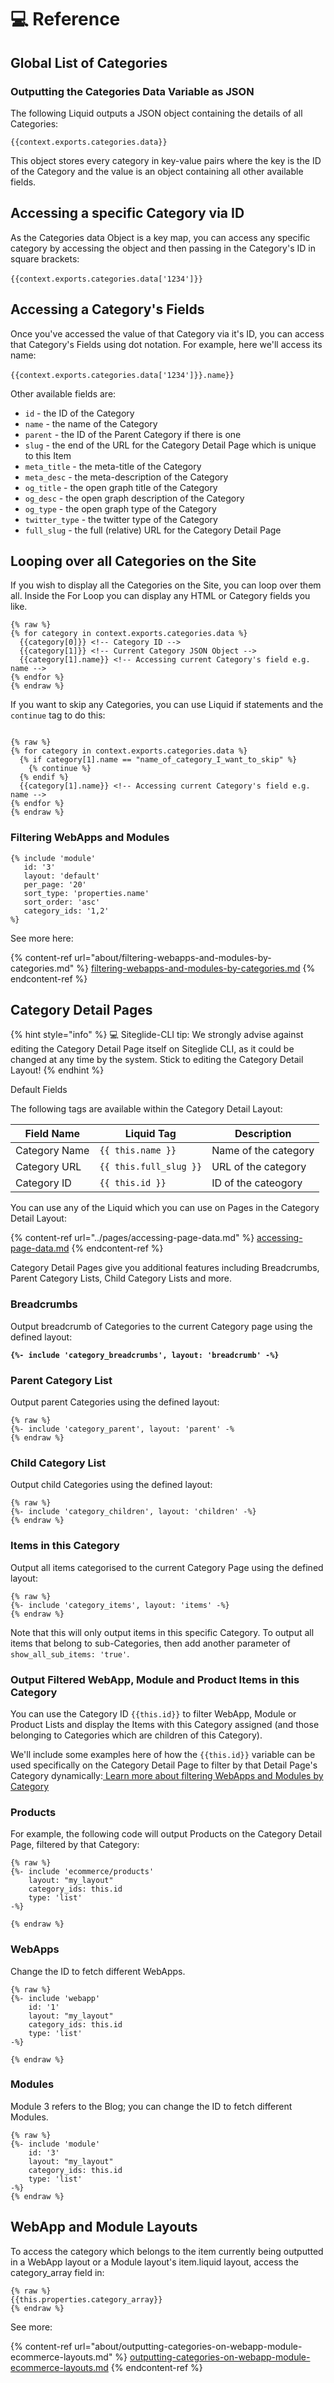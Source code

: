 # 💻 Reference

## Global List of Categories

### Outputting the Categories Data Variable as JSON

The following Liquid outputs a JSON object containing the details of all Categories:

`{{context.exports.categories.data}}`

This object stores every category in key-value pairs where the key is the ID of the Category and the value is an object containing all other available fields.

## Accessing a specific Category via ID

As the Categories data Object is a key map, you can access any specific category by accessing the object and then passing in the Category's ID in square brackets:\
\
`{{context.exports.categories.data['1234']}}`

## Accessing a Category's Fields

Once you've accessed the value of that Category via it's ID, you can access that Category's Fields using dot notation. For example, here we'll access its name:\
\
`{{context.exports.categories.data['1234']}}.name}}`

Other available fields are:

* `id` - the ID of the Category
* `name` - the name of the Category
* `parent` - the ID of the Parent Category if there is one
* `slug` - the end of the URL for the Category Detail Page which is unique to this Item
* `meta_title` - the meta-title of the Category
* `meta_desc` - the meta-description of the Category
* `og_title` - the open graph title of the Category
* `og_desc` - the open graph description of the Category
* `og_type` - the open graph type of the Category
* `twitter_type` - the twitter type of the Category
* `full_slug` - the full (relative) URL for the Category Detail Page

## Looping over all Categories on the Site

If you wish to display all the Categories on the Site, you can loop over them all. Inside the For Loop you can display any HTML or Category fields you like.

```liquid
{% raw %}
{% for category in context.exports.categories.data %}
  {{category[0]}} <!-- Category ID -->
  {{category[1]}} <!-- Current Category JSON Object -->
  {{category[1].name}} <!-- Accessing current Category's field e.g. name -->
{% endfor %}
{% endraw %}
```

If you want to skip any Categories, you can use Liquid if statements and the `continue` tag to do this:

```liquid

{% raw %}
{% for category in context.exports.categories.data %}
  {% if category[1].name == "name_of_category_I_want_to_skip" %}
    {% continue %}
  {% endif %}
  {{category[1].name}} <!-- Accessing current Category's field e.g. name -->
{% endfor %}
{% endraw %}
```

### Filtering WebApps and Modules

```
{% include 'module'
   id: '3'
   layout: 'default'
   per_page: '20'
   sort_type: 'properties.name'
   sort_order: 'asc'
   category_ids: '1,2' 
%}
```

See more here:

{% content-ref url="about/filtering-webapps-and-modules-by-categories.md" %}
[filtering-webapps-and-modules-by-categories.md](about/filtering-webapps-and-modules-by-categories.md)
{% endcontent-ref %}

## Category Detail Pages

{% hint style="info" %}
:computer: Siteglide-CLI tip: We strongly advise against editing the Category Detail Page itself on Siteglide CLI, as it could be changed at any time by the system. Stick to editing the Category Detail Layout!
{% endhint %}

Default Fields

The following tags are available within the Category Detail Layout:

| **Field Name** | **Liquid Tag**         | **Description**      |
| -------------- | ---------------------- | -------------------- |
| Category Name  | `{{ this.name }}`      | Name of the category |
| Category URL   | `{{ this.full_slug }}` | URL of the category  |
| Category ID    | `{{ this.id }}`        | ID of the cateogory  |

You can use any of the Liquid which you can use on Pages in the Category Detail Layout:

{% content-ref url="../pages/accessing-page-data.md" %}
[accessing-page-data.md](../pages/accessing-page-data.md)
{% endcontent-ref %}

Category Detail Pages give you additional features including Breadcrumbs, Parent Category Lists, Child Category Lists and more.

### Breadcrumbs

Output breadcrumb of Categories to the current Category page using the defined layout:

<pre class="language-liquid"><code class="lang-liquid"><strong>{%- include 'category_breadcrumbs', layout: 'breadcrumb' -%}
</strong></code></pre>

### Parent Category List

Output parent Categories using the defined layout:

```liquid
{% raw %}
{%- include 'category_parent', layout: 'parent' -%
{% endraw %}
```

### Child Category List

Output child Categories using the defined layout:&#x20;

```liquid
{% raw %}
{%- include 'category_children', layout: 'children' -%}
{% endraw %}
```

### Items in this Category

Output all items categorised to the current Category Page using the defined layout:&#x20;

```liquid
{% raw %}
{%- include 'category_items', layout: 'items' -%}
{% endraw %}
```

Note that this will only output items in this specific Category. To output all items that belong to sub-Categories, then add another parameter of `show_all_sub_items: 'true'`.

### Output Filtered WebApp, Module and Product Items in this Category

You can use the Category ID `{{this.id}}` to filter WebApp, Module or Product Lists and display the Items with this Category assigned (and those belonging to Categories which are children of this Category).

We'll include some examples here of how the `{{this.id}}` variable can be used specifically on the Category Detail Page to filter by that Detail Page's Category dynamically:[ Learn more about filtering WebApps and Modules by Category](https://developers.siteglide.com/filtering-webapps-and-modules-by-categories)

### Products

For example, the following code will output Products on the Category Detail Page, filtered by that Category:

```liquid
{% raw %}
{%- include 'ecommerce/products'
    layout: "my_layout"
    category_ids: this.id
    type: 'list' 
-%}

{% endraw %}
```

### WebApps

Change the ID to fetch different WebApps.

```liquid
{% raw %}
{%- include 'webapp'
    id: '1'
    layout: "my_layout"
    category_ids: this.id
    type: 'list' 
-%}

{% endraw %}
```

### Modules

Module 3 refers to the Blog; you can change the ID to fetch different Modules.

```liquid
{% raw %}
{%- include 'module'
    id: '3'
    layout: "my_layout"
    category_ids: this.id
    type: 'list' 
-%}
{% endraw %}
```

## WebApp and Module Layouts

To access the category which belongs to the item currently being outputted in a WebApp layout or a Module layout's item.liquid layout, access the category\_array field in:

```liquid
{% raw %}
{{this.properties.category_array}}
{% endraw %}
```

See more:

{% content-ref url="about/outputting-categories-on-webapp-module-ecommerce-layouts.md" %}
[outputting-categories-on-webapp-module-ecommerce-layouts.md](about/outputting-categories-on-webapp-module-ecommerce-layouts.md)
{% endcontent-ref %}
